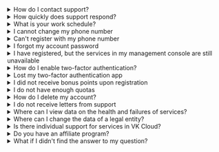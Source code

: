 
<details>

<summary>How do I contact support?</summary>

Technical support can be contacted through the communication channels listed at [Terms of support](../support/support-info).

<info>

To speed up the processing of your request, inform the technical support about your account information: login, project name and describe the issue in as much detail as possible.

</info>

If possible, attach any available diagnostic information: screenshots, logs and other materials.

</details>

<details>

<summary>How quickly does support respond?</summary>

Information about the timing of the response and the provision of a solution is in the [SLA](../support/sla) section.

</details>

<details>

<summary>What is your work schedule?</summary>

You can contact technical support at any time, 24/7.

</details>

<details>

<summary>I cannot change my phone number</summary>

After registering a phone number, changing it is possible only through a request to technical support. The support team will contact the current owner to confirm the phone change.

</details>

<details>

<summary>Can't register with my phone number</summary>

Registration via VK Cloud account is only possible for Russian numbers that start with +7.

</details>

<details>

<summary>I forgot my account password</summary>

Restore the password from the account. To do this, click **Recover password** on the authorization page.

</details>

<details>

<summary>I have registered, but the services in my management console are still unavailable</summary>

The services become available after you have completed the [registration](../account-registration) procedure: linked your phone, email, and card for payment.

</details>

<details>

<summary>How do I enable two-factor authentication?</summary>

Use the instruction [Enabling 2FA](/en/tools-for-using-services/vk-cloud-account/service-management/account-manage/manage-2fa).

</details>

<details>

<summary>Lost my two-factor authentication app</summary>

Contact [technical support](mailto:support@mcs.mail.ru). Specialists will make sure that you are the owner of the account, and then deactivate this option for your account. After that, re-enable two-factor authentication in [management console](https://msk.cloud.vk.com/app/account/profile).

</details>

<details>

<summary>I did not receive bonus points upon registration</summary>

Bonus points are awarded when the first project is created in VK Cloud; this option is not available for subsequent projects.

</details>

<details>

<summary>I do not have enough quotas</summary>

The expansion of resource quotas is performed upon request to [technical support](mailto:support@mcs.mail.ru).

</details>

<details>

<summary>How do I delete my account?</summary>

The account is deleted upon request to technical support on behalf of the account of the project owner. Before deleting the account, delete all existing resources, as well as untie the bank card (if available).

</details>

<details>

<summary>I do not receive letters from support</summary>

If you have not received a reply by email:

- Check the **Spam** and **Trash** folders in the mail.
- If you have your own mail domain, check whether the MX record is configured correctly on it.
- Make sure that other emails reach the selected email address. To do this, send a test email to him from any other mailbox.
- Contact technical support via another communication channel.

</details>

<details>

<summary>Where can I view data on the health and failures of services?</summary>

This data is published on the [system status](https://status.msk.cloud.vk.com) page.

</details>

<details>

<summary>Where can I change the data of a legal entity?</summary>

To fill in the data about the legal entity, go to [management console](https://msk.cloud.vk.com/app/en/), click on the name of your account and select **Project Settings** from the drop-down menu. On the page that opens, on the **General Information** tab, you can change the data of the legal entity.

</details>

<details>

<summary>Is there individual support for services in VK Cloud?</summary>

In VK Cloud you can connect the priority support service (Professional Services) from VK Cloud experts. To use this service, leave a request [on the website](https://cloud.vk.com/professional-services/).

Also check out the [full list of Professional Services](/en/intro/start/support/support-info#individual_support).

</details>

<details>

<summary>Do you have an affiliate program?</summary>

Yes. Read more about the affiliate program in the [documentation](..).

</details>

<details>

<summary>What if I didn't find the answer to my question?</summary>

If you did not find the answer to your question on the portal, [send your question](mailto:support@mcs.mail.ru) to our support.

</details>
